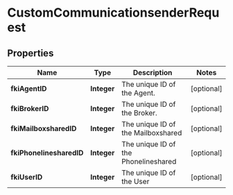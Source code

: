 

# CustomCommunicationsenderRequest

## Properties

Name | Type | Description | Notes
------------ | ------------- | ------------- | -------------
**fkiAgentID** | **Integer** | The unique ID of the Agent. |  [optional]
**fkiBrokerID** | **Integer** | The unique ID of the Broker. |  [optional]
**fkiMailboxsharedID** | **Integer** | The unique ID of the Mailboxshared |  [optional]
**fkiPhonelinesharedID** | **Integer** | The unique ID of the Phonelineshared |  [optional]
**fkiUserID** | **Integer** | The unique ID of the User |  [optional]




